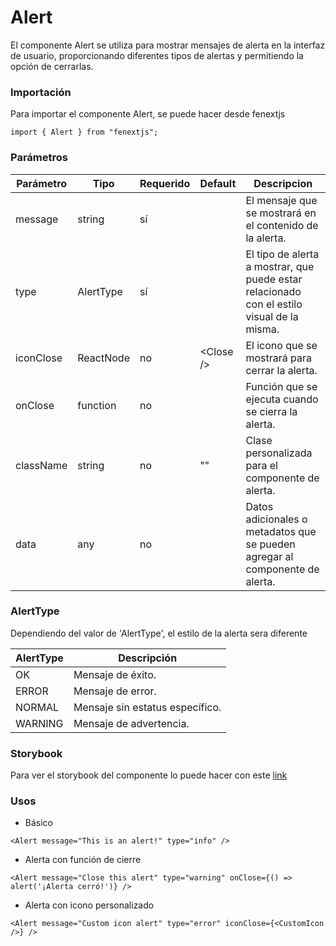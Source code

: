 # Alert

El componente Alert se utiliza para mostrar mensajes de alerta en la interfaz de usuario, proporcionando diferentes tipos de alertas y permitiendo la opción de cerrarlas.

### Importación

Para importar el componente Alert, se puede hacer desde fenextjs

```tsx copy
import { Alert } from "fenextjs";
```

### Parámetros

| Parámetro | Tipo | Requerido | Default | Descripcion |
| --------- | ---- | --------- | ------- | ----------- |
| message | string | sí |  | El mensaje que se mostrará en el contenido de la alerta. |
| type | AlertType | sí |  | El tipo de alerta a mostrar, que puede estar relacionado con el estilo visual de la misma. |
| iconClose | ReactNode | no | \<Close /\> | El icono que se mostrará para cerrar la alerta. |
| onClose | function | no |  | Función que se ejecuta cuando se cierra la alerta. |
| className | string | no | "" | Clase personalizada para el componente de alerta. |
| data | any | no |  | Datos adicionales o metadatos que se pueden agregar al componente de alerta. |

### AlertType

Dependiendo del valor de 'AlertType', el estilo de la alerta sera diferente

| AlertType | Descripción |
| --- | --- |
| OK | Mensaje de éxito. |
| ERROR | Mensaje de error. |
| NORMAL | Mensaje sin estatus específico. |
| WARNING | Mensaje de advertencia. |

### Storybook

Para ver el storybook del componente lo puede hacer con este [link](https://fenextjs-component-storybook.vercel.app/?path=/story/component-alert--index)

### Usos

- Básico

```tsx copy
<Alert message="This is an alert!" type="info" />
```

- Alerta con función de cierre

```tsx copy
<Alert message="Close this alert" type="warning" onClose={() => alert('¡Alerta cerró!')} />
```

- Alerta con icono personalizado

```tsx copy
<Alert message="Custom icon alert" type="error" iconClose={<CustomIcon />} />
```

